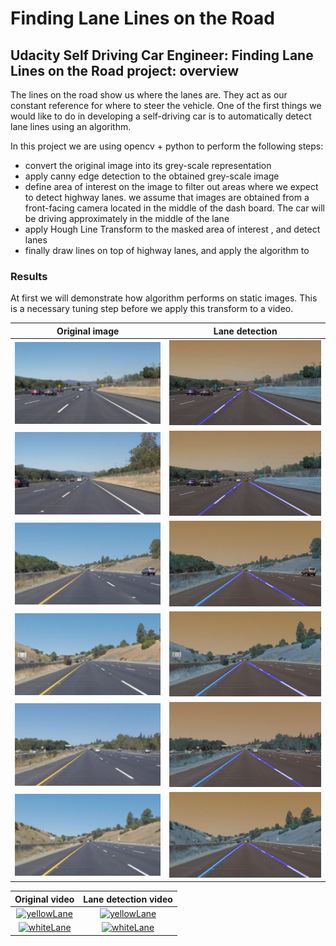 # Finding Lane Lines on the Road

## Udacity Self Driving Car Engineer: Finding Lane Lines on the Road project: overview
The lines on the road show us where the lanes are. They act as our 
 constant reference for where to steer the vehicle.  One 
 of the first things we would like to do in developing a self-driving car 
 is to automatically detect lane lines using an algorithm.

In this project we are using opencv + python to perform the following steps:
* convert the original image into its grey-scale representation
* apply canny edge detection to the obtained grey-scale image
* define area of interest on the image to filter out areas where 
we expect to detect highway lanes. we assume that images are obtained from a 
front-facing camera located in the middle of the dash board. The car will be
 driving approximately in the middle of the lane
* apply Hough Line Transform to the masked area of interest , and detect lanes
* finally draw lines on top of highway lanes, and apply the algorithm to 

### Results
At first we will demonstrate how algorithm performs on static images.
This is a necessary tuning step before we apply this transform to a video.

Original image             |  Lane detection
:-------------------------:|:-------------------------:
![whiteCurve](test_images/solidWhiteCurve.jpg)  |  ![whiteCurve](test_images_output/lanes_solidWhiteCurve.jpg)
![whiteRight](test_images/solidWhiteRight.jpg)  | ![whiteCurve](test_images_output/lanes_solidWhiteCurve.jpg)
![yellowCurve](test_images/solidYellowCurve.jpg) | ![yellowCurve](test_images_output/lanes_solidYellowCurve.jpg)
![yellowCurve2](test_images/solidYellowCurve2.jpg) | ![yellowCurve2](test_images_output/lanes_solidYellowCurve2.jpg)
![yellowLeft](test_images/solidYellowLeft.jpg) | ![yellowLeft](test_images_output/lanes_solidYellowLeft.jpg)
![whiteSwitch](test_images/whiteCarLaneSwitch.jpg) | ![whiteSwitch](test_images_output/lanes_whiteCarLaneSwitch.jpg)


Original video             |  Lane detection video
:-------------------------:|:-------------------------:
[![yellowLane](https://img.youtube.com/vi/YpwzumuZIQ4/0.jpg)](https://youtu.be/YpwzumuZIQ4) | [![yellowLane](https://img.youtube.com/vi/yBHEQAlq6eE/0.jpg)](https://youtu.be/yBHEQAlq6eE)
[![whiteLane](https://img.youtube.com/vi/gKVAncmPWnA/0.jpg)](https://youtu.be/gKVAncmPWnA)  | [![whiteLane](https://img.youtube.com/vi/G3M5t6sOvzc/0.jpg)](https://youtu.be/G3M5t6sOvzc)